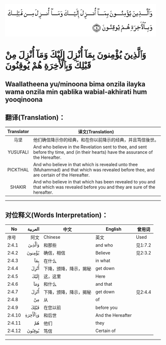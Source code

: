 ![002:004](images/002_004.gif)

# وَٱلَّذِينَ يُؤْمِنونَ بِمَآ أُنْزِلَ إِلَيْكَ وَمَآ أُنْزِلَ مِنْ قَبْلِكَ وَبِٱلْأَخِرَةِ هُمْ يُوقِنُونَ

## Waallatheena yu/minoona bima onzila ilayka wama onzila min qablika wabial-akhirati hum yooqinoona

## 翻译(Translation)：

| Translator | 译文(Translation)                                            |
|:----------:| ------------------------------------------------------------ |
| 马坚       | 他们确信降示你的经典，和在你以前降示的经典，并且笃信後世。   |
| YUSUFALI   | And who believe in the Revelation sent to thee, and sent before thy time, and (in their hearts) have the assurance of the Hereafter. |
| PICKTHAL   | And who believe in that which is revealed unto thee (Muhammad) and that which was revealed before thee, and are certain of the Hereafter. |
| SHAKIR     | And who believe in that which has been revealed to you and that which was revealed before you and they are sure of the hereafter. |

---

## 对位释义(Words Interpretation)：

| No     |  العربية | 中文                   | English           | 曾用词  |
| ------ | -------: | ---------------------- | ----------------- | ------- |
| 序号   |     阿文 | Chinese                | 英文              | Used    |
| 2:4.1  |   وَٱلَّذِينَ | 和那些                 | and who           | 见1:7.2 |
| 2:4.2  |   يُؤْمِنونَ | 确信，相信             | Believe           | 见2:3.2 |
| 2:4.3  |      بِمَآ | 在什么                 | in what           |         |
| 2:4.4  |     أُنْزِلَ | 下降，颁降，降示，揭秘 | get down          |         |
| 2:4.5  |     إِلَيْكَ | 这，这里               | Here              |         |
| 2:4.6  |      وَمَآ | 和什么                 | and that          |         |
| 2:4.7  |     أُنْزِلَ | 下降，颁降，降示，揭秘 | get down          | 见2:4.4 |
| 2:4.8  |       مِنْ | 从                     | of                |         |
| 2:4.9  |     قَبْلِكَ | 在您以前               | before you        |         |
| 2:4.10 | وَبِٱلْأَخِرَةِ | 和后世                 | And the Hereafter |         |
| 2:4.11 |       هُمْ | 他们                   | they              |         |
| 2:4.12 |   يُوقِنُونَ | 笃信                   | Certain of        |         |

---
